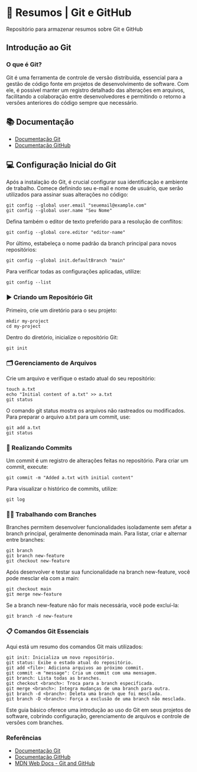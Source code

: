 # 🔎 Resumos | Git e GitHub

Repositório para armazenar resumos sobre Git e GitHub

## Introdução ao Git

### O que é Git?

Git é uma ferramenta de controle de versão distribuída, essencial para a gestão de código fonte em projetos de desenvolvimento de software. Com ele, é possível manter um registro detalhado das alterações em arquivos, facilitando a colaboração entre desenvolvedores e permitindo o retorno a versões anteriores do código sempre que necessário.

## 📚 Documentação

- [Documentação Git](https://git-scm.com/doc)
- [Documentação GitHub](https://docs.github.com/)

## 💻 Configuração Inicial do Git

Após a instalação do Git, é crucial configurar sua identificação e ambiente de trabalho. Comece definindo seu e-mail e nome de usuário, que serão utilizados para assinar suas alterações no código:

```
git config --global user.email "seuemail@example.com"
git config --global user.name "Seu Nome"
```

Defina também o editor de texto preferido para a resolução de conflitos:

```
git config --global core.editor "editor-name"
```

Por último, estabeleça o nome padrão da branch principal para novos repositórios:

```
git config --global init.defaultBranch "main"
```

Para verificar todas as configurações aplicadas, utilize:

```
git config --list
```

### ▶️ Criando um Repositório Git

Primeiro, crie um diretório para o seu projeto:

```
mkdir my-project
cd my-project
```

Dentro do diretório, inicialize o repositório Git:

```
git init
```

### 🗂️ Gerenciamento de Arquivos

Crie um arquivo e verifique o estado atual do seu repositório:

```
touch a.txt
echo "Initial content of a.txt" >> a.txt
git status
```

O comando git status mostra os arquivos não rastreados ou modificados. Para preparar o arquivo a.txt para um commit, use:

```
git add a.txt
git status
```

### 📝 Realizando Commits

Um commit é um registro de alterações feitas no repositório. Para criar um commit, execute:

```
git commit -m "Added a.txt with initial content"
```

Para visualizar o histórico de commits, utilize:

```
git log
```

### 👨‍💻 Trabalhando com Branches

Branches permitem desenvolver funcionalidades isoladamente sem afetar a branch principal, geralmente denominada main. Para listar, criar e alternar entre branches:

```
git branch
git branch new-feature
git checkout new-feature
```

Após desenvolver e testar sua funcionalidade na branch new-feature, você pode mesclar ela com a main:

```
git checkout main
git merge new-feature
```

Se a branch new-feature não for mais necessária, você pode excluí-la:

```
git branch -d new-feature
```

### 📋 Comandos Git Essenciais

Aqui está um resumo dos comandos Git mais utilizados:

    git init: Inicializa um novo repositório.
    git status: Exibe o estado atual do repositório.
    git add <file>: Adiciona arquivos ao próximo commit.
    git commit -m "message": Cria um commit com uma mensagem.
    git branch: Lista todas as branches.
    git checkout <branch>: Troca para a branch especificada.
    git merge <branch>: Integra mudanças de uma branch para outra.
    git branch -d <branch>: Deleta uma branch que foi mesclada.
    git branch -D <branch>: Força a exclusão de uma branch não mesclada.

Este guia básico oferece uma introdução ao uso do Git em seus projetos de software, cobrindo configuração, gerenciamento de arquivos e controle de versões com branches.

### Referências

- [Documentação Git](https://git-scm.com/doc)
- [Documentação GitHub](https://docs.github.com/)
- [MDN Web Docs - Git and GitHub](https://developer.mozilla.org/en-US/docs/Learn/Tools_and_testing/GitHub)
